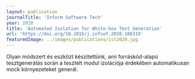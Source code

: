 ```yaml
---
layout: publication
journalTitle: 'Inform Software Tech'
year: 2020
title: 'Automated Isolation for White-box Test Generation'
url: 'https://doi.org/10.1016/j.infsof.2020.106319'
featuredImage: ../images/publications/ist2020.jpg
---
```


Olyan módszert és eszközt készítettünk, ami forráskód-alapú tesztgenerálás során a tesztelt modul izolációja érdekében automatikusan mock környezeteket generál.
